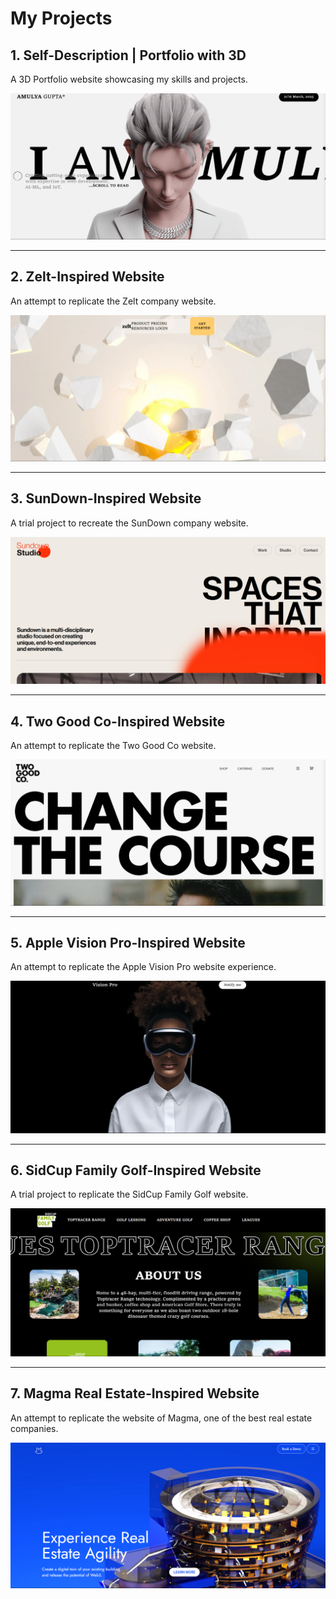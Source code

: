 # My Projects

## 1. Self-Description | Portfolio with 3D  
A 3D Portfolio website showcasing my skills and projects.  

![Portfolio Preview](https://github.com/AmulyaInnovates/Web-Designs/blob/b39f11aa027403ae66088f7049440802832d3fc3/First-3d-Project/OUTPUT-1.png?raw=true)

---

## 2. Zelt-Inspired Website  
An attempt to replicate the Zelt company website.  

![Zelt-Inspired Preview](https://github.com/AmulyaInnovates/Web-Designs/blob/b39f11aa027403ae66088f7049440802832d3fc3/Second%203D-Project(Zelt)/OUTPUT-2.png?raw=true)

---

## 3. SunDown-Inspired Website  
A trial project to recreate the SunDown company website.  

![SunDown-Inspired Preview](https://github.com/AmulyaInnovates/Web-Designs/blob/7fcbb936fa1c0b02ff755e7b3b851b19b2877423/Third%203D-Project%20(SunDown)/OUTPUT-3.png?raw=true)

---

## 4. Two Good Co-Inspired Website  
An attempt to replicate the Two Good Co website.  

![Two Good Co-Inspired Preview](https://github.com/AmulyaInnovates/Web-Designs/blob/1c6410d1f456f5eafa6e15e337d1e125245f8adf/Fourth%20Website-Project%20(Two-Good-co)/OUTPUT-4.png?raw=true)

---

## 5. Apple Vision Pro-Inspired Website  
An attempt to replicate the Apple Vision Pro website experience.  

![Apple Vision Pro-Inspired Preview](https://github.com/AmulyaInnovates/Web-Designs/blob/6fe08dffa6cd0f65c6682e31d9db3a0072a19cc5/Fifth%203D-Project%20(Apple%20Vision%20PRO)/OUTPUT-5.png?raw=true)

---

## 6. SidCup Family Golf-Inspired Website  
A trial project to replicate the SidCup Family Golf website.  

![SidCup Family Golf-Inspired Preview](https://github.com/AmulyaInnovates/Web-Designs/blob/5428ca7293a248091714457bf44b96795d40c80c/Sixth%203D-Project%20(Side%20Cup%20Family%20Golf)/OUTPUT-6.png?raw=true)

---

## 7. Magma Real Estate-Inspired Website  
An attempt to replicate the website of Magma, one of the best real estate companies.  

![Magma Real Estate-Inspired Preview](https://github.com/AmulyaInnovates/Web-Designs/blob/c5cab5060110566561e88a44694b70b311f093d2/Seventh%203D-Project%20(Magma)/OUTPUT-7.png?raw=true)
